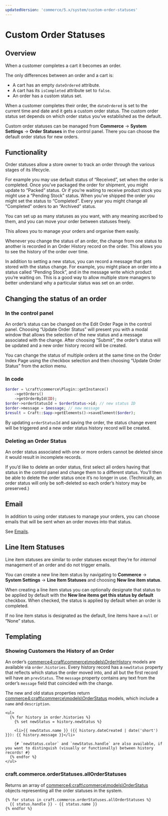 ```yaml
---
updatedVersion: 'commerce/5.x/system/custom-order-statuses'
---
```


# Custom Order Statuses

## Overview

When a customer completes a cart it becomes an order.

The only differences between an order and a cart is:

- A cart has an empty `dateOrdered` attribute.
- A cart has its `isCompleted` attribute set to `false`.
- An order has a custom status set.

When a customer completes their order, the `dateOrdered` is set to the current time and date and it gets a custom order status. The custom order status set depends on which order status you’ve established as the default.

Custom order statuses can be managed from **Commerce** → **System Settings** → **Order Statuses** in the control panel. There you can choose the default order status for new orders.

## Functionality

Order statuses allow a store owner to track an order through the various stages of its lifecycle.

For example you may use default status of “Received”, set when the order is completed. Once you’ve packaged the order for shipment, you might update to “Packed” status. Or if you’re waiting to receive product stock you might use a “Pending Stock” status. When you’ve shipped the order you might set the status to “Completed”. Every year you might change all “Completed” orders to an “Archived” status.

You can set up as many statuses as you want, with any meaning ascribed to them, and you can move your order between statuses freely.

This allows you to manage your orders and organise them easily.

Whenever you change the status of an order, the change from one status to another is recorded in an Order History record on the order. This allows you to see the history of the order over time.

In addition to setting a new status, you can record a message that gets stored with the status change. For example, you might place an order into a status called “Pending Stock”, and in the message write which product you’re waiting on. This is a good way to allow multiple store managers to better understand why a particular status was set on an order.

## Changing the status of an order

### In the control panel

An order’s status can be changed on the Edit Order Page in the control panel. Choosing “Update Order Status” will present you with a modal window that allows the selection of the new status and a message associated with the change. After choosing “Submit”, the order’s status will be updated and a new order history record will be created.

You can change the status of multiple orders at the same time on the Order Index Page using the checkbox selection and then choosing “Update Order Status” from the action menu.

### In code

```php
$order = \craft\commerce\Plugin::getInstance()
    ->getOrders()
    ->getOrderById(ID);
$order->orderStatusId = $orderStatus->id; // new status ID
$order->message = $message; // new message
$result = Craft::$app->getElements()->saveElement($order);
```

By updating `orderStatusId` and saving the order, the status change event will be triggered and a new order status history record will be created.

### Deleting an Order Status

An order status associated with one or more orders cannot be deleted since it would result in incomplete records.

If you’d like to delete an order status, first select all orders having that status in the control panel and change them to a different status. You’ll then be able to delete the order status once it’s no longer in use. (Technically, an order status will only be soft-deleted so each order’s history may be preserved.)

## Email

In addition to using order statuses to manage your orders, you can choose emails that will be sent when an order moves into that status.

See [Emails](emails.md).

## Line Item Statuses

Line item statuses are similar to order statuses except they’re for *internal* management of an order and do not trigger emails.

You can create a new line item status by navigating to **Commerce** → **System Settings** → **Line Item Statuses** and choosing **New line item status**.

When creating a line item status you can optionally designate that status to be applied by default with the **New line items get this status by default** checkbox. When checked, the status is applied by default when an order is completed.

If no line item status is designated as the default, line items have a `null` or “None” status.

## Templating

### Showing Customers the History of an Order

An order’s <commerce4:craft\commerce\models\OrderHistory> models are available via `order.histories`. Every history record has a `newStatus` property that reflects which status the order moved into, and all but the first record will have an `prevStatus`. The `message` property contains any text from the order’s `message` field that coincided with the change.

The new and old status properties return <commerce4:craft\commerce\models\OrderStatus> models, which include a `name` and `description`.

```twig
<ul>
  {% for history in order.histories %}
    {% set newStatus = history.newStatus %}

    <li>{{ newStatus.name }} ({{ history.dateCreated | date('short') }}): {{ history.message }}</li>

    {# `newStatus.color` and `newStatus.handle` are also available, if you want to distinguish (visually or functionally) between history records! #}
  {% endfor %}
</ul>
```

### craft.commerce.orderStatuses.allOrderStatuses

Returns an array of <commerce4:craft\commerce\models\OrderStatus> objects representing all the order statuses in the system.

```twig
{% for status in craft.commerce.orderStatuses.allOrderStatuses %}
  {{ status.handle }} - {{ status.name }}
{% endfor %}
```
